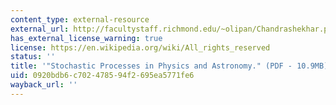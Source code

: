 ```yaml
---
content_type: external-resource
external_url: http://facultystaff.richmond.edu/~olipan/Chandrashekhar.pdf
has_external_license_warning: true
license: https://en.wikipedia.org/wiki/All_rights_reserved
status: ''
title: '"Stochastic Processes in Physics and Astronomy." (PDF - 10.9MB)'
uid: 0920bdb6-c702-4785-94f2-695ea5771fe6
wayback_url: ''
---
```

